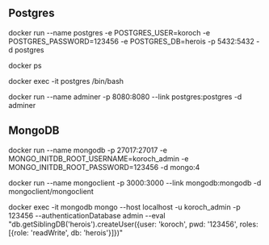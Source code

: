 ## Postgres

docker run --name postgres -e POSTGRES_USER=koroch -e POSTGRES_PASSWORD=123456 -e POSTGRES_DB=herois -p 5432:5432 -d postgres

docker ps

docker exec -it postgres /bin/bash

docker run --name adminer -p 8080:8080 --link postgres:postgres -d adminer



## MongoDB

docker run --name mongodb -p 27017:27017 -e MONGO_INITDB_ROOT_USERNAME=koroch_admin -e MONGO_INITDB_ROOT_PASSWORD=123456 -d mongo:4

docker run --name mongoclient -p 3000:3000 --link mongodb:mongodb -d mongoclient/mongoclient

docker exec -it mongodb mongo --host localhost -u koroch_admin -p 123456 --authenticationDatabase admin --eval "db.getSiblingDB('herois').createUser({user: 'koroch', pwd: '123456', roles: [{role: 'readWrite', db: 'herois'}]})"